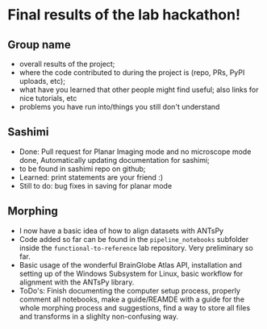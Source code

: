 # Final results of the lab hackathon!

## Group name
- overall results of the project;
- where the code contributed to during the project is (repo, PRs, PyPI uploads, etc);
- what have you learned that other people might find useful; also links for nice tutorials, etc
- problems you have run into/things you still don't understand

## Sashimi
- Done: Pull request for Planar Imaging mode and no microscope mode done, Automatically updating documentation for sashimi;
- to be found in sashimi repo on github;
- Learned: print statements are your friend :) 
- Still to do: bug fixes in saving for planar mode

## Morphing
- I now have a basic idea of how to align datasets with ANTsPy
- Code added so far can be found in the `pipeline_notebooks` subfolder inside the `functional-to-reference` lab repository. Very preliminary so far.
- Basic usage of the wonderful BrainGlobe Atlas API, installation and setting up of the Windows Subsystem for Linux, basic workflow for alignment with the ANTsPy library.
- ToDo's: Finish documenting the computer setup process, properly comment all notebooks, make a guide/REAMDE with a guide for the whole morphing process and suggestions, find a way to store all files and transforms in a slighlty non-confusing way.
